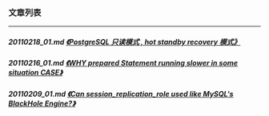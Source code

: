 ### 文章列表  
----  
##### 20110218_01.md   [《PostgreSQL 只读模式 , hot standby recovery 模式》](20110218_01.md)  
##### 20110216_01.md   [《WHY prepared Statement running slower in some situation CASE》](20110216_01.md)  
##### 20110209_01.md   [《Can session_replication_role used like MySQL's BlackHole Engine?》](20110209_01.md)  

